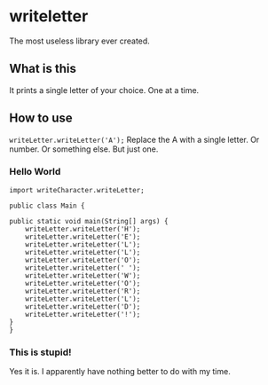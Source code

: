 # writeletter
The most useless library ever created.

## What is this
It prints a single letter of your choice. One at a time.

## How to use
`writeLetter.writeLetter('A');`
Replace the A with a single letter. Or number. Or something else. But just one.

### Hello World
    import writeCharacter.writeLetter;
    
    public class Main {
    	
	public static void main(String[] args) {
		writeLetter.writeLetter('H');
		writeLetter.writeLetter('E');
		writeLetter.writeLetter('L');
		writeLetter.writeLetter('L');
		writeLetter.writeLetter('O');
		writeLetter.writeLetter(' ');
		writeLetter.writeLetter('W');
		writeLetter.writeLetter('O');
		writeLetter.writeLetter('R');
		writeLetter.writeLetter('L');
		writeLetter.writeLetter('D');
		writeLetter.writeLetter('!');
	}
    }

### This is stupid!
Yes it is. I apparently have nothing better to do with my time.
